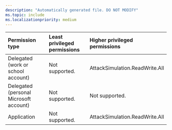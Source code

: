 ```yaml
---
description: "Automatically generated file. DO NOT MODIFY"
ms.topic: include
ms.localizationpriority: medium
---
```


|Permission type|Least privileged permissions|Higher privileged permissions|
|:---|:---|:---|
|Delegated (work or school account)|Not supported.|AttackSimulation.ReadWrite.All|
|Delegated (personal Microsoft account)|Not supported.|Not supported.|
|Application|Not supported.|AttackSimulation.ReadWrite.All|

